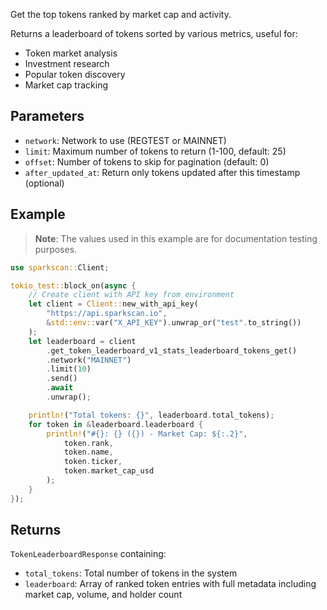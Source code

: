 Get the top tokens ranked by market cap and activity.

Returns a leaderboard of tokens sorted by various metrics, useful for:
- Token market analysis
- Investment research
- Popular token discovery
- Market cap tracking

## Parameters

- `network`: Network to use (REGTEST or MAINNET)
- `limit`: Maximum number of tokens to return (1-100, default: 25)
- `offset`: Number of tokens to skip for pagination (default: 0)
- `after_updated_at`: Return only tokens updated after this timestamp (optional)

## Example

> **Note**: The values used in this example are for documentation testing purposes.

```rust
use sparkscan::Client;

tokio_test::block_on(async {
    // Create client with API key from environment
    let client = Client::new_with_api_key(
        "https://api.sparkscan.io",
        &std::env::var("X_API_KEY").unwrap_or("test".to_string())
    );
    let leaderboard = client
        .get_token_leaderboard_v1_stats_leaderboard_tokens_get()
        .network("MAINNET")
        .limit(10)
        .send()
        .await
        .unwrap();

    println!("Total tokens: {}", leaderboard.total_tokens);
    for token in &leaderboard.leaderboard {
        println!("#{}: {} ({}) - Market Cap: ${:.2}", 
            token.rank,
            token.name,
            token.ticker,
            token.market_cap_usd
        );
    }
});
```

## Returns

`TokenLeaderboardResponse` containing:
- `total_tokens`: Total number of tokens in the system
- `leaderboard`: Array of ranked token entries with full metadata including market cap, volume, and holder count
